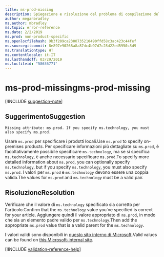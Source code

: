 ```yaml
---
title: ms-prod-missing
description: Spiegazione e risoluzione del problema di compilazione della documentazione ms-prod-missing
author: meganbradley
ms.author: mbradley
ms.topic: error-reference
ms.date: 2/2/2019
ms.prod: non-product-specific
ms.openlocfilehash: 9b3f209ca2300735210490ffd58c3ac423c44fef
ms.sourcegitcommit: 8e897e90268a8a87dc4b97d7c28d22ed5950c8d9
ms.translationtype: HT
ms.contentlocale: it-IT
ms.lasthandoff: 03/29/2019
ms.locfileid: "58636771"
---
```

# <a name="ms-prod-missing"></a><span data-ttu-id="9f891-103">ms-prod-missing</span><span class="sxs-lookup"><span data-stu-id="9f891-103">ms-prod-missing</span></span>

[!INCLUDE [suggestion-note](includes/suggestion-note.md)]

## <a name="suggestion"></a><span data-ttu-id="9f891-104">Suggerimento</span><span class="sxs-lookup"><span data-stu-id="9f891-104">Suggestion</span></span>

`Missing attribute: ms.prod. If you specify ms.technology, you must also specify ms.prod.`

<span data-ttu-id="9f891-105">Usare `ms.prod` per specificare i prodotti locali.</span><span class="sxs-lookup"><span data-stu-id="9f891-105">Use `ms.prod` to specify on-premises products.</span></span> <span data-ttu-id="9f891-106">Per specificare informazioni più dettagliate su `ms.prod`, è facoltativamente possibile specificare `ms.technology`, ma se si specifica `ms.technology`, è anche necessario specificare `ms.prod`.</span><span class="sxs-lookup"><span data-stu-id="9f891-106">To specify more detailed information about `ms.prod`, you can optionally specify `ms.technology`, but if you specify `ms.technology`, you must also specify `ms.prod`.</span></span> <span data-ttu-id="9f891-107">I valori per `ms.prod` e `ms.technology` devono essere una coppia valida.</span><span class="sxs-lookup"><span data-stu-id="9f891-107">The values for `ms.prod` and `ms.technology` must be a valid pair.</span></span>

## <a name="resolution"></a><span data-ttu-id="9f891-108">Risoluzione</span><span class="sxs-lookup"><span data-stu-id="9f891-108">Resolution</span></span>

<span data-ttu-id="9f891-109">Verificare che il valore di `ms.technology` specificato sia corretto per l'articolo.</span><span class="sxs-lookup"><span data-stu-id="9f891-109">Confirm that the `ms.technology` value you've specified is correct for your article.</span></span> <span data-ttu-id="9f891-110">Aggiungere quindi il valore appropriato di `ms.prod`, in modo che sia un elemento padre valido per `ms.technology`.</span><span class="sxs-lookup"><span data-stu-id="9f891-110">Then add the appropriate `ms.prod` value that is a valid parent for the `ms.technology`.</span></span>

<span data-ttu-id="9f891-111">I valori validi sono disponibili in [questo sito interno di Microsoft](https://docsmetadatatool.azurewebsites.net/allowlists).</span><span class="sxs-lookup"><span data-stu-id="9f891-111">Valid values can be found on [this Microsoft-internal site](https://docsmetadatatool.azurewebsites.net/allowlists).</span></span>

<!--make sure to add this file to your includes folder and verify the path-->
[!INCLUDE [validation-reference-help](includes/validation-reference-help.md)]
